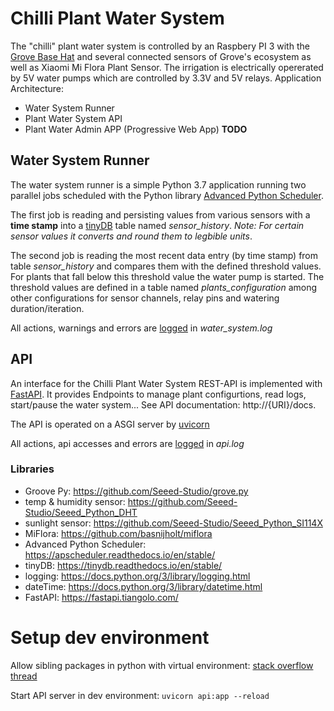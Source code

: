 # Chilli Plant Water System

The "chilli" plant water system is controlled by an Raspbery PI 3 with the [Grove Base Hat](https://wiki.seeedstudio.com/Grove_Base_Hat_for_Raspberry_Pi/) 
and several connected sensors of Grove's ecosystem as well as Xiaomi Mi Flora Plant Sensor. The irrigation is electrically opererated by 5V water pumps which are controlled by 3.3V and 5V relays.
Application Architecture:

* Water System Runner
* Plant Water System API
* Plant Water Admin APP (Progressive Web App) **TODO**

## Water System Runner
The water system runner is a simple Python 3.7 application running two parallel jobs scheduled with the Python library [Advanced Python Scheduler](https://apscheduler.readthedocs.io/en/stable/).

The first job is reading and persisting values from various sensors with a **time stamp** into a [tinyDB](https://tinydb.readthedocs.io/en/stable/) table named *sensor_history*. _Note: For certain sensor values it converts and round them to legbible units_. 

The second job is reading the most recent data entry (by time stamp) from table *sensor_history* and compares them with the defined threshold values. For plants that fall below this threshold value the water pump is started. The threshold values are defined in a table named *plants_configuration* among other configurations for sensor channels, relay pins and watering duration/iteration.

All actions, warnings and errors are [logged](https://docs.python.org/3/library/logging.html) in *water_system.log* 

## API
An interface for the Chilli Plant Water System REST-API is implemented with [FastAPI](https://fastapi.tiangolo.com/). 
It provides Endpoints to manage plant configurtions, read logs, start/pause the water system... See API documentation: http://{URI}/docs.

The API is operated on a ASGI server by [uvicorn](https://www.uvicorn.org/)

All actions, api accesses and errors are [logged](https://docs.python.org/3/library/logging.html) in *api.log* 

### Libraries
 * Groove Py: https://github.com/Seeed-Studio/grove.py
 * temp & humidity sensor: https://github.com/Seeed-Studio/Seeed_Python_DHT
 * sunlight sensor: https://github.com/Seeed-Studio/Seeed_Python_SI114X
 * MiFlora: https://github.com/basnijholt/miflora
 * Advanced Python Scheduler: https://apscheduler.readthedocs.io/en/stable/
 * tinyDB: https://tinydb.readthedocs.io/en/stable/
 * logging: https://docs.python.org/3/library/logging.html
 * dateTime: https://docs.python.org/3/library/datetime.html
 * FastAPI: https://fastapi.tiangolo.com/

# Setup dev environment
Allow sibling packages in python with virtual environment: [stack overflow thread](https://stackoverflow.com/questions/6323860/sibling-package-imports/50193944#50193944)

Start API server in dev environment: ```uvicorn api:app --reload```
